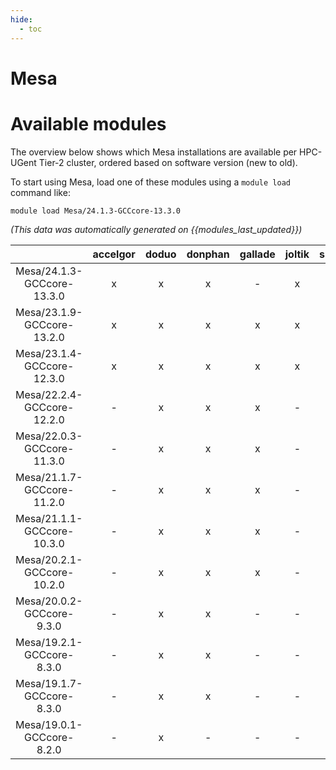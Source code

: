 ```yaml
---
hide:
  - toc
---
```


Mesa
====

# Available modules


The overview below shows which Mesa installations are available per HPC-UGent Tier-2 cluster, ordered based on software version (new to old).

To start using Mesa, load one of these modules using a `module load` command like:

```shell
module load Mesa/24.1.3-GCCcore-13.3.0
```

*(This data was automatically generated on {{modules_last_updated}})*  

| |accelgor|doduo|donphan|gallade|joltik|shinx|skitty|
| :---: | :---: | :---: | :---: | :---: | :---: | :---: | :---: |
|Mesa/24.1.3-GCCcore-13.3.0|x|x|x|-|x|x|x|
|Mesa/23.1.9-GCCcore-13.2.0|x|x|x|x|x|x|x|
|Mesa/23.1.4-GCCcore-12.3.0|x|x|x|x|x|x|x|
|Mesa/22.2.4-GCCcore-12.2.0|-|x|x|x|-|x|-|
|Mesa/22.0.3-GCCcore-11.3.0|-|x|x|x|-|x|-|
|Mesa/21.1.7-GCCcore-11.2.0|-|x|x|x|-|-|-|
|Mesa/21.1.1-GCCcore-10.3.0|-|x|x|x|-|-|-|
|Mesa/20.2.1-GCCcore-10.2.0|-|x|x|x|-|-|-|
|Mesa/20.0.2-GCCcore-9.3.0|-|x|x|-|-|-|-|
|Mesa/19.2.1-GCCcore-8.3.0|-|x|x|-|-|-|-|
|Mesa/19.1.7-GCCcore-8.3.0|-|x|x|-|-|-|-|
|Mesa/19.0.1-GCCcore-8.2.0|-|x|-|-|-|-|-|
